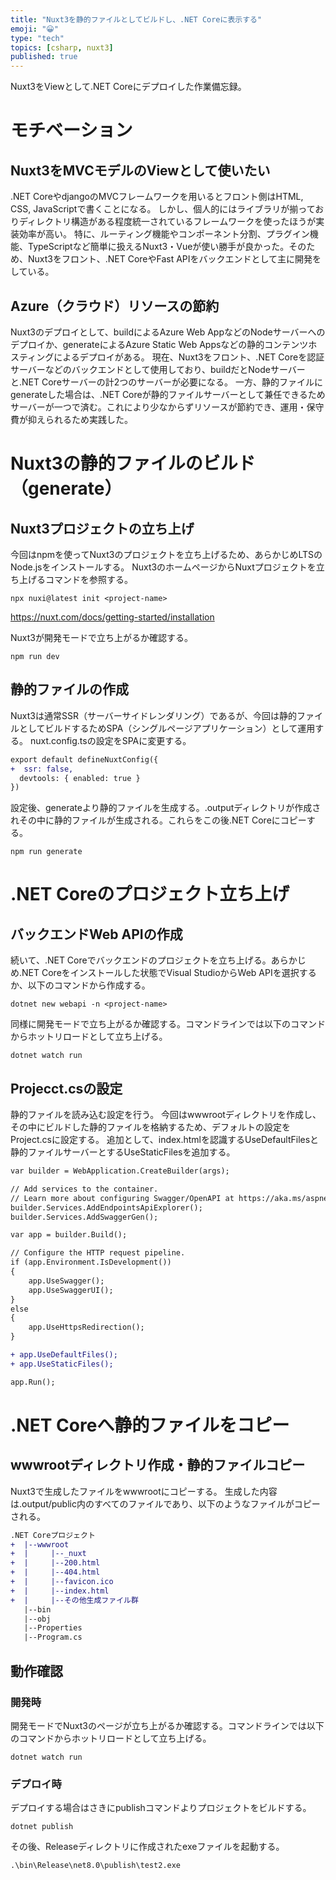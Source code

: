 ```yaml
---
title: "Nuxt3を静的ファイルとしてビルドし、.NET Coreに表示する"
emoji: "😀"
type: "tech"
topics: [csharp, nuxt3]
published: true
---
```

Nuxt3をViewとして.NET Coreにデプロイした作業備忘録。
# モチベーション
## Nuxt3をMVCモデルのViewとして使いたい
.NET CoreやdjangoのMVCフレームワークを用いるとフロント側はHTML, CSS, JavaScriptで書くことになる。
しかし、個人的にはライブラリが揃っておりディレクトリ構造がある程度統一されているフレームワークを使ったほうが実装効率が高い。
特に、ルーティング機能やコンポーネント分割、プラグイン機能、TypeScriptなど簡単に扱えるNuxt3・Vueが使い勝手が良かった。そのため、Nuxt3をフロント、.NET CoreやFast APIをバックエンドとして主に開発をしている。

## Azure（クラウド）リソースの節約
Nuxt3のデプロイとして、buildによるAzure Web AppなどのNodeサーバーへのデプロイか、generateによるAzure Static Web Appsなどの静的コンテンツホスティングによるデプロイがある。
現在、Nuxt3をフロント、.NET Coreを認証サーバーなどのバックエンドとして使用しており、buildだとNodeサーバーと.NET Coreサーバーの計2つのサーバーが必要になる。
一方、静的ファイルにgenerateした場合は、.NET Coreが静的ファイルサーバーとして兼任できるためサーバーが一つで済む。これにより少なからずリソースが節約でき、運用・保守費が抑えられるため実践した。

# Nuxt3の静的ファイルのビルド（generate）
## Nuxt3プロジェクトの立ち上げ
今回はnpmを使ってNuxt3のプロジェクトを立ち上げるため、あらかじめLTSのNode.jsをインストールする。
Nuxt3のホームページからNuxtプロジェクトを立ち上げるコマンドを参照する。
```console
npx nuxi@latest init <project-name>
```
https://nuxt.com/docs/getting-started/installation

Nuxt3が開発モードで立ち上がるか確認する。
```console
npm run dev
```
## 静的ファイルの作成
Nuxt3は通常SSR（サーバーサイドレンダリング）であるが、今回は静的ファイルとしてビルドするためSPA（シングルページアプリケーション）として運用する。
nuxt.config.tsの設定をSPAに変更する。
```diff js:nuxt.config.ts
export default defineNuxtConfig({
+  ssr: false,
  devtools: { enabled: true }
})
```
設定後、generateより静的ファイルを生成する。.outputディレクトリが作成されその中に静的ファイルが生成される。これらをこの後.NET Coreにコピーする。
```console
npm run generate
```

# .NET Coreのプロジェクト立ち上げ
## バックエンドWeb APIの作成
続いて、.NET Coreでバックエンドのプロジェクトを立ち上げる。あらかじめ.NET Coreをインストールした状態でVisual StudioからWeb APIを選択するか、以下のコマンドから作成する。
```console
dotnet new webapi -n <project-name>
```

同様に開発モードで立ち上がるか確認する。コマンドラインでは以下のコマンドからホットリロードとして立ち上げる。
```console
dotnet watch run
```
## Projecct.csの設定
静的ファイルを読み込む設定を行う。
今回はwwwrootディレクトリを作成し、その中にビルドした静的ファイルを格納するため、デフォルトの設定をProject.csに設定する。
追加として、index.htmlを認識するUseDefaultFilesと静的ファイルサーバーとするUseStaticFilesを追加する。

```diff cs:Projecct.cs
var builder = WebApplication.CreateBuilder(args);

// Add services to the container.
// Learn more about configuring Swagger/OpenAPI at https://aka.ms/aspnetcore/swashbuckle
builder.Services.AddEndpointsApiExplorer();
builder.Services.AddSwaggerGen();

var app = builder.Build();

// Configure the HTTP request pipeline.
if (app.Environment.IsDevelopment())
{
    app.UseSwagger();
    app.UseSwaggerUI();
}
else
{
    app.UseHttpsRedirection();
}

+ app.UseDefaultFiles();
+ app.UseStaticFiles();

app.Run();
```

# .NET Coreへ静的ファイルをコピー
## wwwrootディレクトリ作成・静的ファイルコピー
Nuxt3で生成したファイルをwwwrootにコピーする。
生成した内容は.output/public内のすべてのファイルであり、以下のようなファイルがコピーされる。
```diff
.NET Coreプロジェクト
+  |--wwwroot
+  |     |--_nuxt
+  |     |--200.html
+  |     |--404.html
+  |     |--favicon.ico
+  |     |--index.html
+  |     |--その他生成ファイル群
   |--bin
   |--obj
   |--Properties
   |--Program.cs
```

## 動作確認
### 開発時
開発モードでNuxt3のページが立ち上がるか確認する。コマンドラインでは以下のコマンドからホットリロードとして立ち上げる。
```console
dotnet watch run
```
### デプロイ時
デプロイする場合はさきにpublishコマンドよりプロジェクトをビルドする。
```console
dotnet publish
```
その後、Releaseディレクトリに作成されたexeファイルを起動する。
```console
.\bin\Release\net8.0\publish\test2.exe
```
